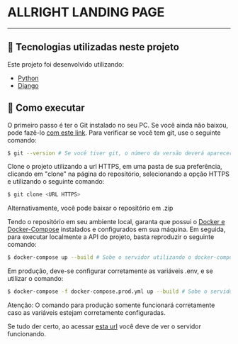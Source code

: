 # ALLRIGHT LANDING PAGE

---
## 🧪 Tecnologias utilizadas neste projeto

Este projeto foi desenvolvido utilizando:

- [Python](https://www.python.org/)
- [Django](https://www.djangoproject.com/)


## 🚀 Como executar

O primeiro passo é ter o Git instalado no seu PC. Se você ainda não baixou, pode fazê-lo [com este link](https://git-scm.com/downloads). Para verificar se você tem git, use o seguinte comando:

```bash
$ git --version # Se você tiver git, o número da versão deverá aparecer no seu console
```

Clone o projeto utilizando a url HTTPS, em uma pasta de sua preferência, clicando em "clone" na página do repositório, selecionando a opção HTTPS e utilizando o seguinte comando:

```bash
$ git clone <URL HTTPS>
```

Alternativamente, você pode baixar o repositório em .zip

Tendo o repositório em seu ambiente local, garanta que possui o [Docker e Docker-Compose](https://www.docker.com/) instalados e configurados em sua máquina.
Em seguida, para executar localmente a API do projeto, basta reproduzir o seguinte comando:

```bash
$ docker-compose up --build # Sobe o servidor utilizando o docker-compose.yml
```

Em produção, deve-se configurar corretamente as variáveis .env, e se utilizar o comando:

```bash
$ docker-compose -f docker-compose.prod.yml up --build # Sobe o servidor utilizando o docker-compose.prod.yml
```

Atenção: O comando para produção somente funcionará corretamente caso as variáveis estejam corretamente configuradas.

Se tudo der certo, ao acessar [esta url](http://localhost:8000) você deve de ver o servidor funcionando.